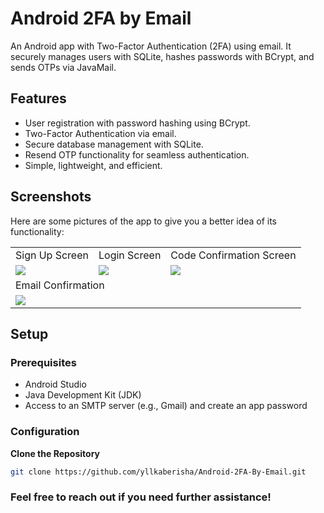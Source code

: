# Android 2FA by Email

An Android app with Two-Factor Authentication (2FA) using email. It securely manages users with SQLite, hashes passwords with BCrypt, and sends OTPs via JavaMail.

## Features
- User registration with password hashing using BCrypt.
- Two-Factor Authentication via email.
- Secure database management with SQLite.
- Resend OTP functionality for seamless authentication.
- Simple, lightweight, and efficient.

## Screenshots
Here are some pictures of the app to give you a better idea of its functionality:

<table>
  <tr>
     <td>Sign Up Screen</td>
     <td>Login Screen</td>
     <td>Code Confirmation Screen</td>
  </tr>
  <tr>
    <td><img src="https://github.com/user-attachments/assets/ed2ba667-864a-4b1b-a624-e0e4c778e6de" ></td>
    <td><img src="https://github.com/user-attachments/assets/f7fe5299-1475-44c4-97eb-ef032fb0c462" ></td>
    <td><img src="https://github.com/user-attachments/assets/80b1a1c3-7f00-4e75-b377-6e89ed23475e" ></td>
  </tr>
  <tr>
     <td colspan=3>Email Confirmation</td>
  </tr>
   <tr>
     <td colspan=3><img src="https://github.com/user-attachments/assets/0bf19a9e-e06c-43d8-8dab-6822e4977a49" ></td>
  </tr>
 </table>

## Setup
### Prerequisites
- Android Studio
- Java Development Kit (JDK)
- Access to an SMTP server (e.g., Gmail) and create an app password 

### Configuration
 **Clone the Repository**
   ```bash
   git clone https://github.com/yllkaberisha/Android-2FA-By-Email.git
  ```
### Feel free to reach out if you need further assistance!


